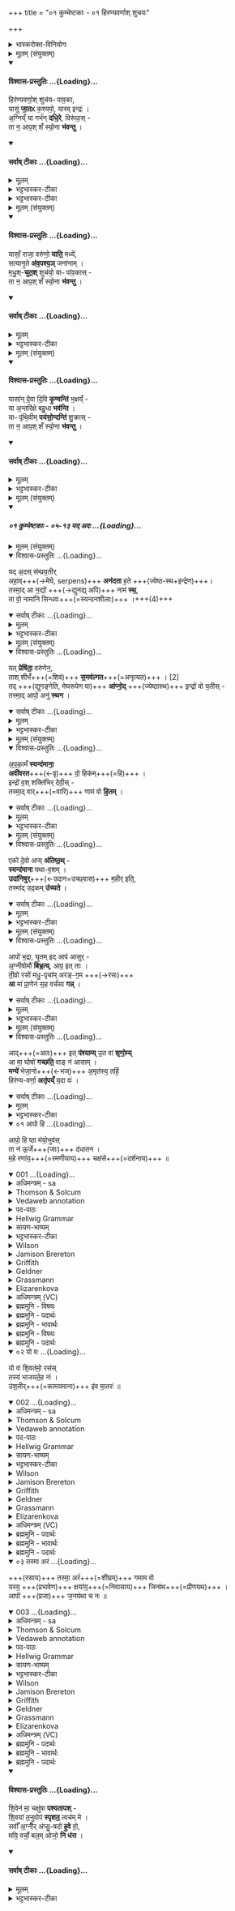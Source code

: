 +++
title = "०१ कुम्भेष्टकाः - ०१ हिरण्यवर्णाश् शुचयः"

+++

<details><summary>भास्करोक्त-विनियोगः</summary>

1अतः परमग्निकाण्डमेवाग्न्यार्षेयम् ॥ तत्र कुम्भेष्टकोपधानमन्त्राः - हिरण्यवर्णा इत्याद्याः ॥
</details>
<details><summary>मूलम् (संयुक्तम्)</summary>

हिर॑ण्यवर्णा॒श्शुच॑यᳶ पाव॒का यासु॑ जा॒तᳵ क॒श्यपो॒ यास्विन्द्रः॑ । अ॒ग्निय्ँया गर्भ॑न्दधि॒रे विरू॑पा॒स्ता न॒ आप॒श्शँ स्यो॒ना भ॑वन्तु ।
</details>
<div class="js_include" newlevelforh1="4" title="विश्वास-प्रस्तुतिः" unfilled url="/vedAH_yajuH/taittirIyam/sArasvata-vibhAgaH/saMhitA/Rk/vishvAsa-prastutiH/5/6/01_hiraNyavarNAsh_shuchayaH/03_hiraNyavarNAsh_shuchayapH.md">
<details open><summary><h4>विश्वास-प्रस्तुतिः ...{Loading}...</h4></summary>

हिर॑ण्यवर्णा॒श् शुच॑यᳶ पाव॒का,  
यासु॑ **जा॒तᳵ** क॒श्यपो॒, यास्व् इन्द्रः॑ ।  
अ॒ग्निय्ँ या गर्भ॑न् **दधि॒रे**, विरू॑पा॒स् -  
ता न॒ आप॒श् शँ स्यो॒ना **भ॑वन्तु** ।
</details>
</div>
<div class="js_include" newlevelforh1="4" title="सर्वाष् टीकाः" unfilled url="/vedAH_yajuH/taittirIyam/sArasvata-vibhAgaH/saMhitA/Rk/sarvASh_TIkAH/5/6/01_hiraNyavarNAsh_shuchayaH/03_hiraNyavarNAsh_shuchayapH.md">
<details open><summary><h4>सर्वाष् टीकाः ...{Loading}...</h4></summary>
<details><summary>मूलम्</summary>

हिर॑ण्यवर्णा॒श् शुच॑यᳶ पाव॒का, यासु॑ जा॒तᳵ क॒श्यपो॒, यास्विन्द्रः॑ ।

अ॒ग्निय्ँ या गर्भ॑न् दधि॒रे, विरू॑पा॒स् - ता न॒ आप॒श्शँ स्यो॒ना भ॑वन्तु ।
</details>
<details><summary>भट्टभास्कर-टीका</summary>

प्रथमा त्रिष्टुप् । हिरण्यवर्णाः हितरमणीयवर्णाः, हिरण्यसदृशवर्णा वा स्वच्छत्वात् । शुचयश्शुद्धाः । पावकाः शोधयित्र्यः । 'पावकादीनां छन्दसि' इतीत्वाभावः । यासु जातः कश्यपः प्रजापतिः 'तद्दशहोताऽन्वसृज्यत । प्रजापतिर्वै दशहोता' इति । यासु चेन्द्रोजातः मध्यमो विद्युदात्मा, याश्चाग्निं गर्भं दधिरे धारयन्ति, यथा 'अग्ने गर्भो अपामसि' इति । ता आपः विरूपाः नः अस्माकं शान्तिहेतवः स्योनास्सुखहेतवश्च भवन्तु ॥
</details>
<details><summary>भट्टभास्कर-टीका</summary>

प्रथमा त्रिष्टुप् । हिरण्यवर्णाः हितरमणीयवर्णाः, हिरण्यसदृशवर्णा वा स्वच्छत्वात् । शुचयश्शुद्धाः । पावकाः शोधयित्र्यः । 'पावकादीनां छन्दसि' इतीत्वाभावः । यासु जातः कश्यपः प्रजापतिः 'तद्दशहोताऽन्वसृज्यत । प्रजापतिर्वै दशहोता' इति । यासु चेन्द्रोजातः मध्यमो विद्युदात्मा, याश्चाग्निं गर्भं दधिरे धारयन्ति, यथा 'अग्ने गर्भो अपामसि' इति । ता आपः विरूपाः नः अस्माकं शान्तिहेतवः स्योनास्सुखहेतवश्च भवन्तु ॥
</details>
<details><summary>मूलम् (संयुक्तम्)</summary>

यासाँ॒ राजा॒ वरु॑णो॒ याति॒ मध्ये॑ सत्यानृ॒ते अ॑व॒पश्य॒ञ्जना॑नाम् । म॒धु॒श्चुत॒श्शुच॑यो॒ याᳶ पा॑व॒कास्ता न॒ आप॒श्शँ स्यो॒ना भ॑वन्तु ।
</details>
</details>
</div>
<div class="js_include" newlevelforh1="4" title="विश्वास-प्रस्तुतिः" unfilled url="/vedAH_yajuH/taittirIyam/sArasvata-vibhAgaH/saMhitA/Rk/vishvAsa-prastutiH/5/6/01_hiraNyavarNAsh_shuchayaH/08_yAsAM_rAjA.md">
<details open><summary><h4>विश्वास-प्रस्तुतिः ...{Loading}...</h4></summary>

यासाँ॒ राजा॒ वरु॑णो॒ **याति॒** मध्ये॑,  
सत्यानृ॒ते **अ॑व॒पश्य॒ञ्** जना॑नाम् ।  
म॒धु॒श्-**चुत॒श्** शुच॑यो॒ याᳶ पा॑व॒कास् -  
ता न॒ आप॒श् शँ स्यो॒ना **भ॑वन्तु** ।
</details>
</div>
<div class="js_include" newlevelforh1="4" title="सर्वाष् टीकाः" unfilled url="/vedAH_yajuH/taittirIyam/sArasvata-vibhAgaH/saMhitA/Rk/sarvASh_TIkAH/5/6/01_hiraNyavarNAsh_shuchayaH/08_yAsAM_rAjA.md">
<details open><summary><h4>सर्वाष् टीकाः ...{Loading}...</h4></summary>
<details><summary>मूलम्</summary>

यासाँ॒ राजा॒ वरु॑णो॒ याति॒ मध्ये॑, सत्यानृ॒ते अ॑व॒पश्य॒ञ् जना॑नाम् ।

म॒धु॒श्चुत॒श् शुच॑यो॒ याᳶ पा॑व॒कास् - ता न॒ आप॒श् शँ स्यो॒ना भ॑वन्तु ।
</details>
<details><summary>भट्टभास्कर-टीका</summary>

2द्वितीया - यासां राजेति त्रिष्टुप् ॥ यासां मध्ये वरुणो राजा वरणीयो वा आदित्यो याति सत्यानृते जनानामवपश्यन् अवहितः पश्यन् मधुश्चुतः मधुरसस्य क्षारयित्र्यः शुचय इत्यादि । गतम् ॥
</details>
<details><summary>मूलम् (संयुक्तम्)</summary>

यासा॑न्दे॒वा दि॒वि कृ॒ण्वन्ति॑ भ॒क्षय्ँया अ॒न्तरि॑क्षे बहु॒धा भव॑न्ति । याᳶ पृ॑थि॒वीम्पय॑सो॒न्दन्ति॑ [1]  
शु॒क्रास्ता न॒ आप॒श्शँ स्यो॒ना भ॑वन्तु ।
</details>
</details>
</div>
<div class="js_include" newlevelforh1="4" title="विश्वास-प्रस्तुतिः" unfilled url="/vedAH_yajuH/taittirIyam/sArasvata-vibhAgaH/saMhitA/Rk/vishvAsa-prastutiH/5/6/01_hiraNyavarNAsh_shuchayaH/12_yAsAn_devA.md">
<details open><summary><h4>विश्वास-प्रस्तुतिः ...{Loading}...</h4></summary>

यासा॑न् दे॒वा दि॒वि **कृ॒ण्वन्ति॑** भ॒क्षय्ँ -  
या अ॒न्तरि॑क्षे बहु॒धा **भव॑न्ति** ।  
याᳶ पृ॑थि॒वीम् **पय॑सो॒न्दन्ति॑** शु॒क्रास् -  
ता न॒ आप॒श् शँ स्यो॒ना **भ॑वन्तु** ।
</details>
</div>
<div class="js_include" newlevelforh1="4" title="सर्वाष् टीकाः" unfilled url="/vedAH_yajuH/taittirIyam/sArasvata-vibhAgaH/saMhitA/Rk/sarvASh_TIkAH/5/6/01_hiraNyavarNAsh_shuchayaH/12_yAsAn_devA.md">
<details open><summary><h4>सर्वाष् टीकाः ...{Loading}...</h4></summary>
<details><summary>मूलम्</summary>

यासा॑न् दे॒वा दि॒वि कृ॒ण्वन्ति॑ भ॒क्षय्ँ - या अ॒न्तरि॑क्षे बहु॒धा भव॑न्ति ।  
याᳶ पृ॑थि॒वीम् पय॑सो॒न्दन्ति॑ शु॒क्रास् - ता न॒ आप॒श् शँ स्यो॒ना भ॑वन्तु ।
</details>
<details><summary>भट्टभास्कर-टीका</summary>

3यासां देवा इत्यादि ॥ तृतीया त्रिष्टुम् । यासामेकदेशममृतं सोमं वा देवा अपि भक्षं कृण्वन्ति । यद्वा - देवा आदित्यरश्मयः दिवि आदित्यमण्डले या भक्षं कुर्वन्ति स्थापयन्ति । कर्मणः संप्रदानत्वाच्चतुर्थ्यर्थे षष्ठी, 'धिन्विकृण्व्योरच' इत्युप्रत्ययः । याश्रान्तरिक्षे बहुधा भवन्ति बहुप्रकारा आविर्भवन्ति वर्षासु ॥ याश्च पृथिवीं पयसा स्वेनेत्यंशेन स्वेनैवांशेन, ओदनेन वा हेतुना उन्दन्ति क्लेदयन्ति शुक्रा निर्मलाः । ता न इत्यादि । गतम् ॥
</details>
<details><summary>मूलम् (संयुक्तम्)</summary>

शि॒वेन॑ मा॒ चक्षु॑षा पश्यतापश्शि॒वया॑ त॒नुवोप॑ स्पृशत॒ त्वच॑म्मे । सर्वाँ॑ अ॒ग्नीँ र॑प्सु॒षदो॑ हुवे वो॒ मयि॒ वर्चो॒ बल॒मोजो॒ नि ध॑त्त ।
</details>
</details>
</div>
<div class="js_include" includetitle="false" newlevelforh1="5" unfilled url="/vedAH_yajuH/taittirIyam/sArasvata-vibhAgaH/saMhitA/sarva-prastutiH/5/6/01_kumbheShTakA__05-13_yad_adas">
<details open><summary><h5>०१ कुम्भेष्टकाः - ०५-१३ यद् अदः ...{Loading}...</h5></summary>
<details><summary>मूलम् (संयुक्तम्)</summary>

यद॒दस्स॑म्प्रय॒तीरहा॒वन॑दता ह॒ते । तस्मा॒दा न॒द्यो॑ नाम॑ स्थ॒ ता वो॒ नामा॑नि सिन्धवः ।
</details>
<div class="js_include" newlevelforh1="4" title="विश्वास-प्रस्तुतिः" unfilled="" url="/vedAH_yajuH/taittirIyam/sArasvata-vibhAgaH/saMhitA/Rk/vishvAsa-prastutiH/5/6/01_kumbheShTakopAdhAna-mantrAH/21_yad_adas.md">
<details open><summary><h9>विश्वास-प्रस्तुतिः ...{Loading}...</h9></summary>

यद् अ॒दस् स॑म्प्रय॒तीर्  
अहा॒व्+++(→मेघे, serpens)+++ **अन॑दता** ह॒ते  +++(ज्येष्ठ-स्थ+इन्द्रेण)+++।  
तस्मा॒द् आ न॒द्यो॑ +++(→द्युनद्य् अपि)+++ नाम॑ **स्थ॒**,  
ता वो॒ नामा॑नि सिन्धवः+++(=स्यन्दनशीलाः)+++ ।+++(4)+++
</details>
</div>
<div class="js_include" newlevelforh1="4" title="सर्वाष् टीकाः" unfilled="" url="/vedAH_yajuH/taittirIyam/sArasvata-vibhAgaH/saMhitA/Rk/sarvASh_TIkAH/5/6/01_kumbheShTakopAdhAna-mantrAH/21_yad_adas.md">
<details open><summary><h9>सर्वाष् टीकाः ...{Loading}...</h9></summary>
<details><summary>मूलम्</summary>

यद॒दस् स॑म्प्रय॒तीरहा॒वन॑दता ह॒ते ।  
तस्मा॒दा न॒द्यो॑ नाम॑ स्थ॒, ता वो॒ नामा॑नि सिन्धवः ।
</details>
<details><summary>भट्टभास्कर-टीका</summary>

5पञ्चमी - यदद इत्यनुष्टुप् ॥ **सप्रयतीर्** इति प्रथमपादान्तः ।  
**अद** इति सप्तम्या अलुक् ।  
अमुष्मिन्न् **अहो** अहन्तव्ये मेघे **हते** ताडिते  
यद् यस्माद् यूयं **संप्रयतीः** संभूयेतश् चेतश् च प्रतियान्त्यः **अनदत** शब्दं कृतवत्यस्स्थ । 'अन्येषामपि दृश्यते' इति संहितायां दीर्घत्वम् । एतेश्शतरि 'इणो यण्' 'वा छन्दसि' इति पूर्वसवर्णदीर्धत्वम्, 'शतुरनुमः' इति नद्या उदात्तत्वम् ।  
**तस्मात्** कारणाद् आभिमुख्येनाव्यवधानेनैव **नद्यो** नाम यूयं **स्थ** नदनान् नद्य इत्य् उच्यध्वे ।  
नडिति पचादिषु पाठात्, दिवः 'उदात्तस्वरितयोः' इति विभक्तिस्स्वर्यते ।  
हे **सिन्धवः** स्यन्दनशीलाः । 'स्यन्देः प्रसारणं धश्च' इत्युप्रत्ययः । ता तादृशानि **वः** युष्माकं **नामानि** अन्वर्थानीत्यर्थः ॥
</details>
<details><summary>मूलम् (संयुक्तम्)</summary>

यत्प्रेषि॑ता॒ वरु॑णेन॒ ताश्शीभँ॑ स॒मव॑ल्गत । [2]  
तदा॑प्नो॒दिन्द्रो॑ वो य॒तीस्तस्मा॒दापो॒ अनु॑ स्थन ।
</details>
</details>
</div>
<div class="js_include" newlevelforh1="4" title="विश्वास-प्रस्तुतिः" unfilled="" url="/vedAH_yajuH/taittirIyam/sArasvata-vibhAgaH/saMhitA/Rk/vishvAsa-prastutiH/5/6/01_kumbheShTakopAdhAna-mantrAH/25_yat_preShitA.md">
<details open><summary><h9>विश्वास-प्रस्तुतिः ...{Loading}...</h9></summary>

यत् **प्रेषि॑ता॒** वरु॑णेन॒,  
ताश् शीभँ॑+++(=शिवं)+++ **स॒मव॑ल्गत**+++(=अनृत्यत)+++ । [2]  
तद् +++(द्युगङ्गेति, मेघरूपेण वा)+++ **आ॑प्नो॒द्** +++(ज्येष्ठास्थ)+++ इन्द्रो॑ वो य॒तीस् -  
तस्मा॒द् आपो॒ अनु॑ **स्थन** ।
</details>
</div>
<div class="js_include" newlevelforh1="4" title="सर्वाष् टीकाः" unfilled="" url="/vedAH_yajuH/taittirIyam/sArasvata-vibhAgaH/saMhitA/Rk/sarvASh_TIkAH/5/6/01_kumbheShTakopAdhAna-mantrAH/25_yat_preShitA.md">
<details open><summary><h9>सर्वाष् टीकाः ...{Loading}...</h9></summary>
<details><summary>मूलम्</summary>

यत् प्रेषि॑ता॒ वरु॑णेन॒,  ताश् शीभँ॑ स॒मव॑ल्गत । [2]  
तदा॑प्नो॒द् इन्द्रो॑ वो य॒तीस् - तस्मा॒दापो॒ अनु॑ स्थन ।
</details>
<details><summary>भट्टभास्कर-टीका</summary>

6नामान्तराणामपि व्युत्पत्तिं प्रदर्शयिष्याम इति बहुवचन-निर्देशेनोपक्षिप्तं तत्राप इति नाम व्युत्पादयितुमाह - यदिति ॥  
षष्ठी - इयमप्यनुष्टुप् । **यद्** यदा **वरुणेन** राज्ञा **प्रेषिता** आदित्येन रश्मिभिर् वा नीताः सत्यस्  
**ता** यूयं **शीभं** शिवं शोभनं **समवल्गत** सम्भूय नृत्यन्त इव शोभनं चेष्टितवत्यः । तदानीं वः युष्मान् यतीः गच्छतीः विलक्षणगतीः मध्यमस्थाने आप्नोदिन्द्रः । तस्मात्कारणात् अनु अनन्तरं ततः प्रभृति आपः स्थन अप्शब्दवाच्याः स्थ । आप्नोतेः कर्मणि क्विप्, 'तप्तनप्तनधानाश्च' इति तनपादेशः ॥
</details>
<details><summary>मूलम् (संयुक्तम्)</summary>

अ॒प॒का॒मँ स्यन्द॑माना॒ अवी॑वरत वो॒ हिक॑म् । इन्द्रो॑ व॒श्शक्ति॑भिर्देवी॒स्तस्मा॒द्वार्णाम॑ वो हि॒तम् ।
</details>
</details>
</div>
<div class="js_include" newlevelforh1="4" title="विश्वास-प्रस्तुतिः" unfilled="" url="/vedAH_yajuH/taittirIyam/sArasvata-vibhAgaH/saMhitA/Rk/vishvAsa-prastutiH/5/6/01_kumbheShTakopAdhAna-mantrAH/29_apakAmaM_syandamAnA.md">
<details open><summary><h9>विश्वास-प्रस्तुतिः ...{Loading}...</h9></summary>

अ॒प॒का॒मँ **स्यन्द॑माना॒**  
**अवी॑वरत**+++(←वृ)+++ वो॒ हिक॑म्+++(=हि)+++ ।   
इन्द्रो॑ व॒श् शक्ति॑भिर् देवी॒स् -  
तस्मा॒द् वार्+++(=वारि)+++ णाम॑ वो **हि॒तम्** ।
</details>
</div>
<div class="js_include" newlevelforh1="4" title="सर्वाष् टीकाः" unfilled="" url="/vedAH_yajuH/taittirIyam/sArasvata-vibhAgaH/saMhitA/Rk/sarvASh_TIkAH/5/6/01_kumbheShTakopAdhAna-mantrAH/29_apakAmaM_syandamAnA.md">
<details open><summary><h9>सर्वाष् टीकाः ...{Loading}...</h9></summary>
<details><summary>मूलम्</summary>

अ॒प॒का॒मँ स्यन्द॑माना॒ अवी॑वरत वो॒ हिक॑म् ।  

इन्द्रो॑ व॒श् शक्ति॑भिर् देवी॒स् - तस्मा॒द्वार्णाम॑ वो हि॒तम् ।
</details>
<details><summary>भट्टभास्कर-टीका</summary>

7सप्तमी - अपकाममित्यनुष्टुप् ॥ अत्र वारिति नाम व्याचष्टे - **अपकामं** विनैव कामेन **स्यन्दमानाः** सदा स्यन्दनं कुर्वाणाः वः युष्मान् **इन्द्रः अवीवरत** वृतवान् युष्मानात्मसात्कर्तुमैच्छत् ।  
वः युष्माकं शक्तिभिः हेतुभिः ।  
हिकमिति पादपूरणे, प्रसिद्धौ वा ।  
वस ईप्सायाम्, चुरादिरदन्तः व्यत्ययेन सन्वद्भावः । वृणोतेर्वा स्वार्थिकोण् छान्दसः । देवीः देवनशीलाः तस्मात्कारणात् वारिति नाम वः युष्माकं हितं निहितं, सर्वस्मै वा हितम् ।
वर्णव्यत्ययेन णत्वम् ॥
</details>
<details><summary>मूलम् (संयुक्तम्)</summary>

एको॑ दे॒वो अप्य॑तिष्ठ॒त्स्यन्द॑माना यथाव॒शम् । उदा॑निषुर्म॒हीरिति॒ तस्मा॑दुद॒कमु॑च्यते ।
</details>
</details>
</div>
<div class="js_include" newlevelforh1="4" title="विश्वास-प्रस्तुतिः" unfilled="" url="/vedAH_yajuH/taittirIyam/sArasvata-vibhAgaH/saMhitA/Rk/vishvAsa-prastutiH/5/6/01_kumbheShTakopAdhAna-mantrAH/33_eko_devo.md">
<details open><summary><h9>विश्वास-प्रस्तुतिः ...{Loading}...</h9></summary>

एको॑ दे॒वो अप्य् **अ॑तिष्ठ॒थ्** -  
**स्यन्द॑माना** यथा-व॒शम् ।  
**उदा॑निषुर्**+++(←उदान=उच्छ्वास)+++ म॒हीर् इति॒,  
तस्मा॑द् उद॒कम् **उ॑च्यते** ।
</details>
</div>
<div class="js_include" newlevelforh1="4" title="सर्वाष् टीकाः" unfilled="" url="/vedAH_yajuH/taittirIyam/sArasvata-vibhAgaH/saMhitA/Rk/sarvASh_TIkAH/5/6/01_kumbheShTakopAdhAna-mantrAH/33_eko_devo.md">
<details open><summary><h9>सर्वाष् टीकाः ...{Loading}...</h9></summary>
<details><summary>मूलम्</summary>

एको॑ दे॒वो अप्य॑तिष्ठ॒थ् - स्यन्द॑माना यथाव॒शम् ।  

उदा॑निषुर् म॒हीरिति॒, तस्मा॑दुद॒कमु॑च्यते ।
</details>
<details><summary>भट्टभास्कर-टीका</summary>

8अष्टमी - एक इत्यनुष्टुप् ॥ अत्रोदकं व्युत्पादयति - **एको देव** इन्द्रः **अप्य् अतिष्ठत्** स्वामित्वेनाध्यतिष्ठत् । अध्यर्थे अपिशब्दः । **यथावशं** यथेष्टं इतश्चेतश्च स्यन्दमाना आपः । यद्वा - **स्यन्दमानास्** सर्वास्स्रवन्तरिपः यथावशमप्यतिष्ठत् मध्यमे स्थाने आत्मनि आत्मनो वशं नीतवान् । तेन देवबहुमानेन आप **उदानिषुः** उछ्ह्वसितवत्यः **महीरिति** महत्यो जाता वयमेतेनेति । 'वा छन्दसि' डति पूर्वसवर्णदीर्घत्वम् । तस्मात्कारणादुदकमित्यपां नाम निरुच्यते उदानादुदकमिति । उत्पूर्वादनितेरौणादिकः कप्रत्ययः, नकारलोपश्च ॥
</details>
<details><summary>मूलम् (संयुक्तम्)</summary>

आपो॑ भ॒द्रा घृ॒तमिदाप॑ आसुर॒ग्नीषोमौ॑ बिभ्र॒त्याप॒ इत्ताः । ती॒व्रो रसो॑ मधु॒पृचा॑म् [3]  
अ॒र॒ङ्ग॒म आ मा॑ प्रा॒णेन॑ स॒ह वर्च॑सा गन् ।
</details>
</details>
</div>
<div class="js_include" newlevelforh1="4" title="विश्वास-प्रस्तुतिः" unfilled="" url="/vedAH_yajuH/taittirIyam/sArasvata-vibhAgaH/saMhitA/Rk/vishvAsa-prastutiH/5/6/01_kumbheShTakopAdhAna-mantrAH/37_Apo_bhadrA.md">
<details open><summary><h9>विश्वास-प्रस्तुतिः ...{Loading}...</h9></summary>

आपो॑ भ॒द्रा, घृ॒तम् इद् आप॑ आसुर् -  
अ॒ग्नीषोमौ॑ **बिभ्र॒त्य्**, आप॒ इत् ताः ।  
ती॒व्रो रसो॑ मधु॒-पृचा॑म् अरङ्-ग॒म +++(→रसः)+++  
**आ** मा॑ प्रा॒णेन॑ स॒ह वर्च॑सा **गन्न्** ।
</details>
</div>
<div class="js_include" newlevelforh1="4" title="सर्वाष् टीकाः" unfilled="" url="/vedAH_yajuH/taittirIyam/sArasvata-vibhAgaH/saMhitA/Rk/sarvASh_TIkAH/5/6/01_kumbheShTakopAdhAna-mantrAH/37_Apo_bhadrA.md">
<details open><summary><h9>सर्वाष् टीकाः ...{Loading}...</h9></summary>
<details><summary>मूलम्</summary>

आपो॑ भ॒द्रा घृ॒तमिदाप॑ आसुर् - अ॒ग्नीषोमौ॑ बिभ्र॒त्याप॒ इत्ताः ।  
ती॒व्रो रसो॑ मधु॒पृचा॑मरङ्ग॒म आ मा॑ प्रा॒णेन॑ स॒ह वर्च॑सा गन् ।
</details>
<details><summary>भट्टभास्कर-टीका</summary>

9नवमी - **आपो भद्रा** इति त्रिष्टुप् ॥ **आपो भद्राः** भन्दनीयाः आप एव घृतमाज्यमासुः भवन्ति तृणादिनिष्पादनेन गवां धारकत्वात् । 'छन्दस्युभयथा' इति सार्वधातुकत्वात् असेर्लेटि न भूभावः ।  
किञ्च - ता एव **आपः अग्नीषोमौ** बिभ्रति धारयन्ति खुन्नादिहः [अन्नादिना] विद्युन्निष्पत्त्या ऽग्निं रश्मिवृद्ध्या सोमम् । 'ईदग्नेः' इतीत्वम्, 'अग्नेस्तुत् स्तोमसोमाः 'इति षत्वम्, ' देवताद्वन्द्वे च' इति पूर्वोत्तरपदोर्युगपत्प्रकृतिस्वरत्वम् ।  
तादृशीनाम् अपां **मधुपृचां** मधुस्वादुना रसेन संपृक्तानां **तीव्रः** उद्भूतो **रसः अरङ्गमः** पर्याप्तगमनः कदाचिदप्यक्षीणेन प्राणेन चक्षुरादिना वर्चसा बलेन च सह मा आगन् आगच्छन्तु, तद्धेतुत्वात्प्राणादिस्थितेः । गमेः छान्दसे लुङि च्लेर्लुक् । 'मो नो धातोः' इति नत्वम् ॥
</details>
<details><summary>मूलम् (संयुक्तम्)</summary>

आदित्प॑श्याम्यु॒त वा॑ शृणो॒म्या मा॒ घोषो॑ गच्छति॒ वाङ्न॑ आसाम् । मन्ये॑ भेजा॒नो अ॒मृत॑स्य॒ तर्हि॒ हिर॑ण्यवर्णा॒ अतृ॑पय्ँय॒दा वः॑ ।
</details>
</details>
</div>
<div class="js_include" newlevelforh1="4" title="विश्वास-प्रस्तुतिः" unfilled="" url="/vedAH_yajuH/taittirIyam/sArasvata-vibhAgaH/saMhitA/Rk/vishvAsa-prastutiH/5/6/01_kumbheShTakopAdhAna-mantrAH/41_Ad_it.md">
<details open><summary><h9>विश्वास-प्रस्तुतिः ...{Loading}...</h9></summary>

आद्+++(=अतः)+++ इत् **प॑श्याम्य्** उ॒त वा॑ **शृणो॒म्य्**  
आ मा॒ घोषो॑ **गच्छति॒** वाङ् न॑ आसाम् ।  
**मन्ये॑** भेजा॒नो+++(←भज्)+++ अ॒मृत॑स्य॒ तर्हि॒  
हिर॑ण्य-वर्णा॒ **अतृ॑पय्ँ** य॒दा वः॑ ।
</details>
</div>
<div class="js_include" newlevelforh1="4" title="सर्वाष् टीकाः" unfilled="" url="/vedAH_yajuH/taittirIyam/sArasvata-vibhAgaH/saMhitA/Rk/sarvASh_TIkAH/5/6/01_kumbheShTakopAdhAna-mantrAH/41_Ad_it.md">
<details open><summary><h9>सर्वाष् टीकाः ...{Loading}...</h9></summary>
<details><summary>मूलम्</summary>

आदित्प॑श्याम्यु॒त वा॑ शृणो॒म्या मा॒ घोषो॑ गच्छति॒ वाङ्न॑ आसाम् ।
मन्ये॑ भेजा॒नो अ॒मृत॑स्य॒ तर्हि॒ हिर॑ण्यवर्णा॒ अतृ॑पय्ँ य॒दा वः॑ ।
</details>
<details><summary>भट्टभास्कर-टीका</summary>

10दशमी - आदिति त्रिष्टुप् ॥ प्राणेन सहागन् इत्युक्तम् । तदिदानीं समर्थयते - **आदित्** अनन्तरमेवाहं **पश्यामि** । **उत** अपि **वा शृणोमि** । घोषश्च माम् **आगच्छति** ।  
अस्माकं **वाग्** रूपः **आसां** युष्माकम् आगमनेन रसेन वा । किं बहुना - तर्हि तदानीं अमृतस्य **भेजान** अमृतमेव भजन् अहं मन्ये तर्कयामि । पूर्ववत्कर्मणस्संप्रदानत्वाच्चतुर्थ्यर्थे षष्ठी । कदा - यदाहि हे हिरण्यवर्णाः! **वः** युष्माकम् **अतृपं** युष्मत्पानेन सुहितोभवम् । तृप तृंप तृप्तौ, तौदादिकः । मुहितार्थयोगे षष्ठी ॥
</details>
</details>
</div>
<div class="js_include" includetitle="false" newlevelforh1="2" unfilled="" url="/vedAH_Rk/shAkalam/saMhitA/vishvAsa-prastutiH/10/009/01_Apo_hi.md">
<details open><summary><h7>०१ आपो हि ...{Loading}...</h7></summary>

आपो॒ हि ष्ठा म॑यो॒भुव॑स्  
ता न॑ ऊ॒र्जे+++(जाः)+++ द॑धातन ।  
म॒हे रणा॑य॒+++(=रमणीयाय)+++ चक्ष॑से+++(=दर्शनाय)+++ ॥

</details>
</div>
<div class="js_include" includetitle="false" newlevelforh1="2" unfilled="" url="/vedAH_Rk/shAkalam/saMhitA/sarvASh_TIkAH/10/009/01_Apo_hi.md">
<details open><summary><h7>001 ...{Loading}...</h7></summary>
<details><summary>अधिमन्त्रम् - sa</summary>

- देवता - आपः
- ऋषिः - त्रिशिरास्त्वाष्ट्रः सिन्धुद्वीपो वांबरीषः
- छन्दः - गायत्री
</details>
<details><summary>Thomson & Solcum</summary>

आ꣡पो हि꣡ ष्ठा꣡ मयोभु꣡वस्  
ता꣡ न ऊर्जे꣡ दधातन  
महे꣡ र꣡णाय च꣡क्षसे
</details>
<details><summary>Vedaweb annotation</summary>

_________
**Strata**  
Cretic

_________
**Pāda-label**  
genre M  
genre M  
genre M
_________
**Morph**  
ā́paḥ ← áp- (nominal stem)  
{case:VOC, gender:F, number:PL}

hí ← hí (invariable)  
{}

mayobhúvaḥ ← mayobhū́- (nominal stem)  
{case:NOM, gender:F, number:PL}

sthá ← √as- 1 (root)  
{number:PL, person:2, mood:IND, tense:PRS, voice:ACT}

dadhātana ← √dhā- 1 (root)  
{number:PL, person:2, mood:IMP, tense:PRS, voice:ACT}

naḥ ← ahám (pronoun)  
{case:ACC, number:PL}

tā́ḥ ← sá- ~ tá- (pronoun)  
{case:NOM, gender:F, number:PL}

ūrjé ← ū́rj- (nominal stem)  
{case:DAT, gender:F, number:SG}

cákṣase ← cákṣas- (nominal stem)  
{case:DAT, gender:N, number:SG}

mahé ← máh- (nominal stem)  
{case:DAT, gender:M, number:SG}

ráṇāya ← ráṇa- (nominal stem)  
{case:DAT, gender:M, number:SG}

</details>
<details><summary>पद-पाठः</summary>

आपः॑ । हि । स्थ । म॒यः॒ऽभुवः॑ । ताः । नः॒ । ऊ॒र्जे । द॒धा॒त॒न॒ ।  
म॒हे । रणा॑य । चक्ष॑से ॥
</details>
<details><summary>Hellwig Grammar</summary>

-   *āpo* ← *āpaḥ* ← *ap*
- \[noun\], nominative, plural, feminine
- “water; body of water; water; ap \[word\]; juice; jala.”

_________

- *hi*
- \[adverb\]
- “because; indeed; for; therefore; hi \[word\].”

_________

- *ṣṭhā* ← *as*
- \[verb\], plural, Present indikative
- “be; exist; become; originate; happen; result; be; dwell; be born;
    stay; be; equal; exist; transform.”

_________

- *mayobhuvas* ← *mayaḥ* ← *mayas*
- \[noun\], neuter
- “pleasure; refreshment.”

_________

- *mayobhuvas* ← *bhuvaḥ* ← *bhū*
- \[noun\], nominative, plural, feminine
- “Earth; floor; earth; bhū; Earth; one; saurāṣṭrā; three; land; land;
    place; world; bhū \[word\]; soil; pṛthivī; being; bhūja; floor;
    bhūnāga; sphaṭikā; beginning; birth; estate.”

_________

- *tā* ← *tāḥ* ← *tad*
- \[noun\], nominative, plural, feminine
- “this; he,she,it (pers. pron.); respective(a); that; nominative;
    then; particular(a); genitive; instrumental; accusative; there; tad
    \[word\]; dative; once; same.”

_________

- *na* ← *naḥ* ← *mad*
- \[noun\], accusative, plural
- “I; mine.”

_________

- *ūrje* ← *ūrj*
- \[noun\], dative, singular, feminine
- “strength; refreshment; vigor; food; strengthening.”

_________

- *dadhātana* ← *dhā*
- \[verb\], plural, Present imperative
- “put; give; cause; get; hold; make; provide; lend; wear; install;
    have; enter (a state); supply; hold; take; show.”

_________

- *mahe* ← *mah*
- \[noun\], dative, singular, masculine
- “great; great; distinguished; much(a); adult; long; high.”

_________

- *raṇāya* ← *raṇa*
- \[noun\], dative, singular, masculine
- “battle; fight; pleasure; joy; war; combat.”

_________

- *cakṣase* ← *cakṣ*
- \[verb noun\]
- “watch; look.”

_________

</details>
<details><summary>सायण-भाष्यम्</summary>

**हि** यस्मात् कारणात् **आपः** या यूयं **मयोभुवः** सुखस्य भावयित्र्यः **स्थ** भवथ **ताः** तादृश्यो यूयं **नः** अस्मान् **ऊर्जे** अन्नाय **दधातन** धत्त । अन्नप्राप्तियोग्यानस्मान् कुरुत । अन्नमस्मभ्यं दत्तेत्यर्थः । **महे** महते **रणाय** रमणीयाय **चक्षसे** दर्शनाय सम्यग्ज्ञानाय च धत्त । अस्मान् सम्यग्ज्ञानं प्रति यौग्यान् कुरुतेत्यर्थः ॥
</details>
<details><summary>भट्टभास्कर-टीका</summary>

11आपो हिष्ठादयस्तिस्रः 'वि पाजसा' इत्यत्र व्याख्याताः ।

**आपः** व्यापितास् **स्थ मयोभुवः** सुखस्य भावयित्र्यः,  
**ताः** यूयं **नः** अस्मान् **ऊर्जे** रसाय **दधातन** स्थापयत  
ऊर्जं वा अस्मभ्यं दत्त  
**महे** महते **रणाय** रमणीयाय **चक्षसे** ज्ञानाय चेति प्रथमा ॥
</details>
<details><summary>Wilson</summary>

_________
**English translation:**  

“Since, waters, you are the sources of happiness, grant to us to enjoy abundance, and great anddelightful perception.”

_________
**Commentary by Sāyaṇa: Ṛgveda-bhāṣya**  

Great and delightful perception: mahe raṇāya cakṣase = samyajñānam, perfectknowledge of **brahman**; the ṛca solicits happiness both in this world and in the next; the rapturous sight of thesupreme god; to behold great joy
</details>
<details><summary>Jamison Brereton</summary>

Since you Waters are sheer refreshment, so destine us for nourishment and to see great happiness.
</details>
<details><summary>Griffith</summary>

YE, Waters, are beneficent: so help ye us to energy  
     That we may look on great delight.
</details>
<details><summary>Geldner</summary>

Ihr Gewässer seid ja labend; verhelfet ihr uns zur Kraft, um große Freude zu schauen!
</details>
<details><summary>Grassmann</summary>

Ihr Wasser seid erquickend ja, drum führet uns zu frischer Kraft, Damit wir hohe Freude schaun.
</details>
<details><summary>Elizarenkova</summary>

О воды, ведь вы благодатные.  
Помогите нам с подкрепляющей силой,  
Чтобы (мы) увидели великую радость!
</details>
<details><summary>अधिमन्त्रम् (VC)</summary>

- आपः
- त्रिशिरास्त्वाष्ट्रः सिन्धुद्वीपो वाम्बरीषः
- गायत्री
- षड्जः
</details>
<details><summary>ब्रह्ममुनि - विषयः</summary>

इस सूक्त में ‘आपः’ शब्द से जलों के गुण और लाभ बतलाये गये हैं।
</details>
<details><summary>ब्रह्ममुनि - पदार्थः</summary>

पदार्थान्वयभाषाः -  (ताः-आपः) वे तुम जलो ! (मयः-भुवः) सुख को भावित कराने वाले-सुखसम्पादक (हि स्थ) अवश्य हो (नः) हमें (ऊर्जे) जीवनबल के लिये (महे रणाय चक्षसे) महान् रमणीय दर्शन के लिए (दधातन) धारण करो ॥१॥
</details>
<details><summary>ब्रह्ममुनि - भावार्थः</summary>

भावार्थभाषाः -  जल अवश्य सुखकारण और जीवनबल देनेवाले हैं। यथावसर शीतजल या उष्णजल उपयुक्त हुआ तथा महान् रमणीय दर्शन बाहिरी दृष्टि से नेत्र-शक्ति धारण करानेवाला, भीतरी दृष्टिसे मानस शान्ति वा अध्यात्मदर्शन कराने का हेतु भी है। इसी प्रकार आप विद्वान् जन भी सुखसाधक, जीवन में प्रेरणा देनेवाले और अध्यात्मदर्शन के निमित्त हैं। उनकासङ्गकरना चाहिए ॥१॥
</details>
<details><summary>ब्रह्ममुनि - विषयः</summary>

अत्र सूक्ते ‘आपः’ इति शब्देन जलानां गुणलाभाः प्रोच्यन्ते।
</details>
<details><summary>ब्रह्ममुनि - पदार्थः</summary>

पदार्थान्वयभाषाः -  (ताः-आपः) ता यूयमापः ! (मयः-भुवः) सुखस्य भावयित्र्यः-सुखसम्पादिका वा“मयः सुखनाम” [निघ० ३।६](हि स्थ) अवश्यं स्थ (नः) अस्मान् (ऊर्जे) जीवनबलाय (महे रणाय चक्षसे) महते रमणीयाय दर्शनाय (दधातन) धारयत ॥१॥
</details>
</details>
</div>
<div class="js_include" includetitle="false" newlevelforh1="2" unfilled="" url="/vedAH_Rk/shAkalam/saMhitA/vishvAsa-prastutiH/10/009/02_yo_vaH.md">
<details open><summary><h7>०२ यो वः ...{Loading}...</h7></summary>


यो वः॑ शि॒वत॑मो॒ रस॑स्  
तस्य॑ भाजयते॒ह नः॑ ।  
उ॑श॒तीर्+++(=कामयमाना)+++ इ॑व मा॒तरः॑ ॥

</details>
</div>
<div class="js_include" includetitle="false" newlevelforh1="2" unfilled="" url="/vedAH_Rk/shAkalam/saMhitA/sarvASh_TIkAH/10/009/02_yo_vaH.md">
<details open><summary><h7>002 ...{Loading}...</h7></summary>
<details><summary>अधिमन्त्रम् - sa</summary>

- देवता - आपः
- ऋषिः - त्रिशिरास्त्वाष्ट्रः सिन्धुद्वीपो वांबरीषः
- छन्दः - गायत्री
</details>
<details><summary>Thomson & Solcum</summary>

यो꣡ वः शिव꣡तमो र꣡सस्  
त꣡स्य भाजयतेह꣡ नः  
उशती꣡र् इव मात꣡रः
</details>
<details><summary>Vedaweb annotation</summary>

_________
**Strata**  
Cretic

_________
**Pāda-label**  
genre M  
genre M  
genre M
_________
**Morph**  
rásaḥ ← rása- (nominal stem)  
{case:NOM, gender:M, number:SG}

śivátamaḥ ← śivátama- (nominal stem)  
{case:NOM, gender:M, number:SG}

vaḥ ← tvám (pronoun)  
{case:ACC, number:PL}

yáḥ ← yá- (pronoun)  
{case:NOM, gender:M, number:SG}

bhājayata ← √bhaj- (root)  
{number:PL, person:2, mood:IMP, tense:PRS, voice:ACT}

ihá ← ihá (invariable)  
{}

naḥ ← ahám (pronoun)  
{case:ACC, number:PL}

tásya ← sá- ~ tá- (pronoun)  
{case:GEN, gender:M, number:SG}

iva ← iva (invariable)  
{}

mātáraḥ ← mātár- (nominal stem)  
{case:NOM, gender:F, number:PL}

uśatī́ḥ ← √vaś- (root)  
{case:NOM, gender:F, number:PL, tense:PRS, voice:ACT}

</details>
<details><summary>पद-पाठः</summary>

यः । वः॒ । शि॒वऽत॑मः । रसः॑ । तस्य॑ । भा॒ज॒य॒त॒ । इ॒ह । नः॒ ।  
उ॒श॒तीःऽइ॑व । मा॒तरः॑ ॥
</details>
<details><summary>Hellwig Grammar</summary>

-   *yo* ← *yaḥ* ← *yad*
- \[noun\], nominative, singular, masculine
- “who; which; yat \[pronoun\].”

_________

- *vaḥ* ← *tvad*
- \[noun\], genitive, plural
- “you.”

_________

- *śivatamo* ← *śivatamaḥ* ← *śivatama*
- \[noun\], nominative, singular, masculine

_________

- *rasas* ← *rasaḥ* ← *rasa*
- \[noun\], nominative, singular, masculine
- “mercury; juice; medicine; rasa; alchemy; liquid; Rasa; mahārasa;
    taste; broth; elixir; resin; rasa; essence; six; water; soup; liquid
    body substance; rasa; formulation; myrrh; rasa \[word\]; amṛta;
    purpose; delight; solution; milk; beverage; alcohol; sap; nectar;
    Rasātala.”

_________

- *tasya* ← *tad*
- \[noun\], genitive, singular, masculine
- “this; he,she,it (pers. pron.); respective(a); that; nominative;
    then; particular(a); genitive; instrumental; accusative; there; tad
    \[word\]; dative; once; same.”

_________

- *bhājayateha* ← *bhājayata* ← *bhājay* ← *√bhaj*
- \[verb\], plural, Present imperative
- “distribute.”

_________

- *bhājayateha* ← *iha*
- \[adverb\]
- “here; now; in this world; now; below; there; here; just.”

_________

- *naḥ* ← *mad*
- \[noun\], dative, plural
- “I; mine.”

_________

- *uśatīr* ← *uśatīḥ* ← *vaś*
- \[verb noun\], nominative, plural
- “desire; agree; call; care; like; love.”

_________

- *iva*
- \[adverb\]
- “like; as it were; somehow; just so.”

_________

- *mātaraḥ* ← *mātṛ*
- \[noun\], nominative, plural, feminine
- “mother; mātṛkā; mātṛ \[word\]; parent; Salvinia cucullata Roxb.;
    Citrullus colocynthis Schrad.; cow.”

_________

</details>
<details><summary>सायण-भाष्यम्</summary>

हे आपः **वः** युष्माकं स्वभूतः **यः** **रसः** **शिवतमः** सुखतमः **इह** अस्मिँल्लोके **तस्य** तं रसं **नः** अस्मान् **भाजयत** सेवयत । उपयोजयतेत्यर्थः। तत्र दृष्टान्तः । **उशतीरिव** उशत्य इव पुत्रसमृद्धिं कामयमानाः **मातरः** स्तन्यरसं यथा भाजयन्ति प्रापयन्ति तद्वत् ॥

________________
अथ द्वितीयामाह— यो वः शिवतम इति।   यो युष्माक्रं शिवतमः शान्ततमः सुखैकहेतुर्यो रसोऽस्ति, इहास्मिन्कर्मणि नोऽस्मांस्तस्य भाजयत (तं) रसं प्रापयत।   तत्र दृष्टान्तः—उशतीरिव मातर इति।   कामयमानाः प्रीतियुक्ता मातरो यथा वत्सान्स्वकीयस्तन्यरसं प्रापयन्ति तद्वत्।
</details>
<details><summary>भट्टभास्कर-टीका</summary>

12यो वः युष्माकं शिवतमो रसः तं अस्मात् भाजयत इह कर्मणि । तस्य वा एकदेशमस्मान् प्रापयत उशतीव कामयमाना मातर इवेति द्वितीया ॥
</details>
<details><summary>Wilson</summary>

_________
**English translation:**  

“Give us to partake in this world of your most auspicious **Soma**, like affectionate mothers.”
</details>
<details><summary>Jamison Brereton</summary>

Your most beneficent juice—make us have a share in that here,  
like eager mothers (their milk).
</details>
<details><summary>Griffith</summary>

Give us a portion of the sap, the most auspicious that ye have,  
     Like mothers in their longing love.
</details>
<details><summary>Geldner</summary>

Was euer angenehmstes Naß ist, des machet uns hier teilhaftig wie die liebevollen Mütter ihrer Milch!
</details>
<details><summary>Grassmann</summary>

Welch segenreichster Saft euch ist, an dem lasst Theil uns haben hier, Den liebevollen Müttern gleich.
</details>
<details><summary>Elizarenkova</summary>

Какая у вас самая целительная влага,  
Наделите нас ею здесь,  
Как любящие матери!
</details>
<details><summary>अधिमन्त्रम् (VC)</summary>

- आपः
- त्रिशिरास्त्वाष्ट्रः सिन्धुद्वीपो वाम्बरीषः
- गायत्री
- षड्जः
</details>
<details><summary>ब्रह्ममुनि - पदार्थः</summary>

पदार्थान्वयभाषाः -  (वः) हे जलों ! तुम्हारा (यः) जो (शिवतमः-रसः) अत्यन्त कल्याणसाधक रस है-स्वाद है (तस्य नः) उसे हमें (इह) इस शरीर में (भाजयत) सेवन कराओ (उशतीः-मातरः-इव) पुत्रसमृद्धि को चाहती हुई माताओं के समान, वे जैसेअपना दूध पुत्र को सेवन कराती हैं-पिलाती हैं ॥२॥
</details>
<details><summary>ब्रह्ममुनि - भावार्थः</summary>

भावार्थभाषाः -  जलों के अन्दर तृप्तिकर स्वाद है, जोकि सुख देनेवाला है और भोजन को रस में परिणत करता है। इसी प्रकार आप विद्वान् जनों का ज्ञानरस आत्मा को सुख वा जीवन देता है। उनके उपदेशों का श्रवण करना चाहिये ॥२॥
</details>
<details><summary>ब्रह्ममुनि - पदार्थः</summary>

पदार्थान्वयभाषाः -  (वः) हे आपः ! युष्माकं (यः) यः खलु (शिवतमः-रसः) कल्याणतमोऽतिकल्याणसाधको रसोऽस्ति (तस्य नः) तम् “व्यत्ययेन षष्ठी” नोऽस्मान् (इह) अस्मिन् शरीरे (भाजयत) सेवयत (उशतीः-मातरः-इव) पुत्रसमृद्धिं कामयमाना मातर इव, यथा ताः स्वस्तन्यं रसं दुग्धं पुत्रं भाजयन्ति पाययन्ति तद्वत् ॥२॥
</details>
</details>
</div>
<div class="js_include" includetitle="false" newlevelforh1="2" unfilled="" url="/vedAH_Rk/shAkalam/saMhitA/vishvAsa-prastutiH/10/009/03_tasmA_araM.md">
<details open><summary><h7>०३ तस्मा अरं ...{Loading}...</h7></summary>


+++(रसाय)+++ तस्मा॒ अरं॑+++(=शीघ्रम्)+++ गमाम वो  
यस्य॒ +++(प्रभावेण)+++ क्षया॑य॒+++(=निवासाय)+++ जिन्व॑थ+++(=प्रीणयथ)+++ ।  
आपो॑ +++(प्रजा)+++ ज॒नय॑था च नः ॥

</details>
</div>
<div class="js_include" includetitle="false" newlevelforh1="2" unfilled="" url="/vedAH_Rk/shAkalam/saMhitA/sarvASh_TIkAH/10/009/03_tasmA_araM.md">
<details open><summary><h7>003 ...{Loading}...</h7></summary>
<details><summary>अधिमन्त्रम् - sa</summary>

- देवता - आपः
- ऋषिः - त्रिशिरास्त्वाष्ट्रः सिन्धुद्वीपो वांबरीषः
- छन्दः - गायत्री
</details>
<details><summary>Thomson & Solcum</summary>

त꣡स्मा अ꣡रं गमाम वो  
य꣡स्य क्ष꣡याय जि꣡न्वथ  
आ꣡पो जन꣡यथा च नः
</details>
<details><summary>Vedaweb annotation</summary>

_________
**Strata**  
Cretic

_________
**Pāda-label**  
genre M  
genre M  
genre M
_________
**Morph**  
áram ← áram (invariable)  
{}

gamāma ← √gam- (root)  
{number:PL, person:1, mood:SBJV, tense:AOR, voice:ACT}

tásmai ← sá- ~ tá- (pronoun)  
{case:DAT, gender:M, number:SG}

vaḥ ← tvám (pronoun)  
{case:ACC, number:PL}

jínvatha ← √ji- 2 ~ jinv- (root)  
{number:PL, person:2, mood:IND, tense:PRS, voice:ACT}

kṣáyāya ← kṣáya- (nominal stem)  
{case:DAT, gender:M, number:SG}

yásya ← yá- (pronoun)  
{case:GEN, gender:M, number:SG}

ā́paḥ ← áp- (nominal stem)  
{case:VOC, gender:F, number:PL}

ca ← ca (invariable)  
{}

janáyatha ← √janⁱ- (root)  
{number:PL, person:2, mood:IND, tense:PRS, voice:ACT}

naḥ ← ahám (pronoun)  
{case:ACC, number:PL}

</details>
<details><summary>पद-पाठः</summary>

तस्मै॑ । अर॑म् । ग॒मा॒म॒ । वः॒ । यस्य॑ । क्षया॑य । जिन्व॑थ ।  
आपः॑ । ज॒नय॑थ । च॒ । नः॒ ॥
</details>
<details><summary>Hellwig Grammar</summary>

-   *tasmā* ← *tasmai* ← *tad*
- \[noun\], dative, singular, masculine
- “this; he,she,it (pers. pron.); respective(a); that; nominative;
    then; particular(a); genitive; instrumental; accusative; there; tad
    \[word\]; dative; once; same.”

_________

- *araṃ* ← *aram*
- \[adverb\]

_________

- *gamāma* ← *gam*
- \[verb\], plural, Present imperative
- “go; situate; enter (a state); travel; disappear; \[in\]; elapse;
    leave; reach; vanish; love; walk; approach; issue; hop on; gasify;
    get; come; die; drain; spread; transform; happen; discharge; ride;
    to be located; run; detect; refer; go; shall; drive.”

_________

- *vo* ← *vaḥ* ← *tvad*
- \[noun\], dative, plural
- “you.”

_________

- *yasya* ← *yad*
- \[noun\], genitive, singular, masculine
- “who; which; yat \[pronoun\].”

_________

- *kṣayāya* ← *kṣaya*
- \[noun\], dative, singular, masculine
- “dwelling; house; kṣaya \[word\]; home; family.”

_________

- *jinvatha* ← *jinv*
- \[verb\], plural, Present indikative
- “enliven; animate.”

_________

- *āpo* ← *āpaḥ* ← *ap*
- \[noun\], vocative, plural, feminine
- “water; body of water; water; ap \[word\]; juice; jala.”

_________

- *janayathā* ← *janay* ← *√jan*
- \[verb\], plural, Present indikative
- “cause; give birth; produce; beget; generate; originate; create;
    create; make.”

_________

- *ca*
- \[adverb\]
- “and; besides; then; now; even.”

_________

- *naḥ* ← *mad*
- \[noun\], accusative, plural
- “I; mine.”

_________

</details>
<details><summary>सायण-भाष्यम्</summary>

हे आपः यूयं **यस्य** पापस्य **क्षयाय** विनाशाय अस्मान् **जिन्वथ** प्रीणयथ **तस्मै** तादृशाय पापक्षयाय **अरं** क्षिप्र **वः** युष्मान् **गमाम** गमयाम । वयं शिरसि प्रक्षिपामेत्यर्थः । यद्वा । यस्यान्नस्य क्षयाय निवासार्थं यूयमोषधीर्जिन्वथ तर्पयथ तस्मै तदन्नमुद्दिश्य वयमरमलं पर्याप्तं यथा भवति तथा वो युष्मान् गमाम गच्छाम । किंच हे **आपः** **नः** अस्मान् जनयथ **च** । पुत्रपौत्रादिजनने प्रयोजयतेत्यर्थः ॥
_____________
अथ तृतीयामाह— तस्मा अरमिति।   यस्य रसस्य क्षयाय क्षयेण निवासेन जिन्वथ यूयं प्रीता भवथ, तस्मै रसाय वौ युष्मानरं गमामालं भृशं प्राप्नुमः ।   किंच हे आपो यूयं नोऽस्माञ्जनयथ प्रजोत्पादकन्कुरुथ।   एतैर्मन्त्रैः साध्यं जलमेलनं विधत्ते— ‘अप उप सृजत्यापो वै शान्ताः शान्ताभिरेवास्य शुचँ शमयति’ (सं. का. ५ प्र. १ अ. ६) इति।   अस्याग्नेः शुचं शोकं दाहमित्यर्थः।  
आपो हि ष्ठेत्याद्यृचस्तत्र विनियुङ्क्ते— ‘तिसृभिरुप सृजति त्रिवृद्वा अग्निर्यावानेवाग्निस्तस्य शुचँ शमयति’ (सं. का. ५ प्र. १ अ. ६) इति।  
आहवनीयादिरूपेणाग्नेस्त्रैगुण्यम्।   तस्य सर्वस्याग्नेर्मन्त्रत्रयेण दाहशान्तिः।   ]
</details>
<details><summary>भट्टभास्कर-टीका</summary>

13तस्मै युष्माकं रसाय पर्याप्तं गमाम तं गम्यास्स्म । यस्य रसस्य क्षयाय निवासभूतं पुरुषं जिन्वथ प्रीणयथ । किञ्च - अस्मान् हे आपः! जनयथ जातान्कुरुत युष्मद्रसवन्तो हि जाता भवन्तीति तृतीया ॥
</details>
<details><summary>Wilson</summary>

_________
**English translation:**  

“Let us quickly have recourse to you, for that your (faculty) of removing (sin) by which you gladden us;waters, bestow upon us progeny.”

_________
**Commentary by Sāyaṇa: Ṛgveda-bhāṣya**  

Let us go to you at once for him to whose house you are hastening; waters,reinvogorate us; faculty of removing sin: **kṣaya** = nivāsa, abode;

Aram = paryāptim, sufficiency; perhaps arecommendation to be regular in practising ablution
</details>
<details><summary>Jamison Brereton</summary>

Let us, as your (offspring), go to be fit for him for whose peaceful  dwelling you animate  
and beget us, o Waters.
</details>
<details><summary>Griffith</summary>

To you we gladly come for him to whose abode ye send us on;  
     And, Waters, give us procreant strength.
</details>
<details><summary>Geldner</summary>

Dem möchten wir euch recht kommen, für dessen Haus ihr uns erfrischet und neugebäret, ihr Gewässer.
</details>
<details><summary>Grassmann</summary>

Für solchen gehn wir euch zur Hand, zu dessen Sitz ihr eilend naht, Ihr Wasser machet kräftig uns.
</details>
<details><summary>Elizarenkova</summary>

Мы хотим прийтись у вас ко двору тому,  
Для чьего жилища вы нас освежаете,  
О воды, и возрождайте (снова).
</details>
<details><summary>अधिमन्त्रम् (VC)</summary>

- आपः
- त्रिशिरास्त्वाष्ट्रः सिन्धुद्वीपो वाम्बरीषः
- गायत्री
- षड्जः
</details>
<details><summary>ब्रह्ममुनि - पदार्थः</summary>

पदार्थान्वयभाषाः -  (यस्य) जिस रस के (क्षयाय) निवास के लिए-सात्म्य करने के लिए-संस्थापित करने के लिए (आपः) हे जलो ! (जिन्वथ) तृप्त करते हो (तस्मै) उस रस के लिए-उसकी पुष्टि के लिए (वः) तुम्हें (अरं गमाम) हम पूर्णरूप से सेवन करते हैं (च) और (नः) हमें (जनयथ) प्रादुर्भूत-समृद्ध-पुष्ट करते हो ॥३॥
</details>
<details><summary>ब्रह्ममुनि - भावार्थः</summary>

भावार्थभाषाः -  जल का सार भाग शरीर में सात्म्य हो जाता है, वह समृद्ध करने, पुष्ट करने का निमित्त बनता है। इसी प्रकार आप विद्वान् जनों का ज्ञान-सार आत्मा में बैठ जाता है, जो आत्मा को बल देता है ॥३॥
</details>
<details><summary>ब्रह्ममुनि - पदार्थः</summary>

पदार्थान्वयभाषाः -  (यस्य क्षयाय) यस्य रसस्य निवासाय शरीरे सात्म्यकरणाय संस्थापनाय“क्षि निवासगत्योः” [तुदादिः](आपः-जिन्वथ) हे आपः ! तर्पयथ (तस्मै वः-अरं गमाम) तत्प्राप्तये युष्मान् पूर्णरूपेण सेवेमहि (च) यतश्च (नः-जनयथ) अस्मान् प्रादुर्भावयथ पोषयथ, उक्तं यथा-“वेत्थ यदा पञ्चम्यामाहुतावापः पुरुषवचसो भवन्ति” [छान्दो० ५।३।३] ॥३॥
</details>
</details>
</div>
</details>
</div>
<div class="js_include" newlevelforh1="4" title="विश्वास-प्रस्तुतिः" unfilled url="/vedAH_yajuH/taittirIyam/sArasvata-vibhAgaH/saMhitA/Rk/vishvAsa-prastutiH/5/6/01_hiraNyavarNAsh_shuchayaH/16_shivena_mA.md">
<details open><summary><h4>विश्वास-प्रस्तुतिः ...{Loading}...</h4></summary>

शि॒वेन॑ मा॒ चक्षु॑षा **पश्यतापश्** -  
शि॒वया॑ त॒नुवोप॑ **स्पृशत॒** त्वच॑म् मे ।  
सर्वाँ॑ अ॒ग्नीँर् अ॑प्सु॒-षदो॑ **हुवे** वो॒,  
मयि॒ वर्चो॒ बल॒म् ओजो॒ **नि ध॑त्त** ।
</details>
</div>
<div class="js_include" newlevelforh1="4" title="सर्वाष् टीकाः" unfilled url="/vedAH_yajuH/taittirIyam/sArasvata-vibhAgaH/saMhitA/Rk/sarvASh_TIkAH/5/6/01_hiraNyavarNAsh_shuchayaH/16_shivena_mA.md">
<details open><summary><h4>सर्वाष् टीकाः ...{Loading}...</h4></summary>
<details><summary>मूलम्</summary>

शि॒वेन॑ मा॒ चक्षु॑षा पश्यतापश् - शि॒वया॑ त॒नुवोप॑ स्पृशत॒ त्वच॑म् मे ।

सर्वाँ॑ अ॒ग्नीँ र॑प्सु॒षदो॑ हुवे वो॒, मयि॒ वर्चो॒ बल॒मोजो॒ नि ध॑त्त ।
</details>
<details><summary>भट्टभास्कर-टीका</summary>

4चतुर्थी - शिवेनेति त्रिष्टुप् ॥ आप इति प्रथमपादान्तः । हे आपः! शिवेन शान्तेन चक्षुषा मां पश्यत । किञ्च - शिवया तनुवा शरीरेण मे त्वचमुपस्पृशत । तथा कृते अहमासादितात्मा सर्वानग्नीनप्सुषदः ये अप्सु युष्मासु सीदन्ति तान्युष्मत्सम्बन्धिनः युष्मदर्थं वा हुवे आह्वयामि । 'दीर्घादटि समानपादे' इत्युभयत्र रुत्वम्, 'तत्पुरुषे कृति बहुलम्' इति सप्तम्या अलुक् । यूयमपि मयि वर्चं अन्नं वलं सामर्थ्यं ओजस्तेजश्च निधत्त नियमेन स्था- पयत ॥
</details>
</details>
</div>
